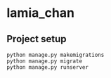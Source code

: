 # lamia_chan

## Project setup
```
python manage.py makemigrations
python manage.py migrate
python manage.py runserver
```

